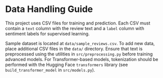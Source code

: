 # Data Handling Guide

This project uses CSV files for training and prediction. Each CSV must contain a `text` column with the review text and a `label` column with sentiment labels for supervised learning.

Sample dataset is located at `data/sample_reviews.csv`. To add new data, place additional CSV files in the `data/` directory. Ensure that text is preprocessed using the utilities in `src/preprocessing.py` before training advanced models. For Transformer-based models, tokenization should be performed with the Hugging Face `transformers` library (see `build_transformer_model` in `src/models.py`).

